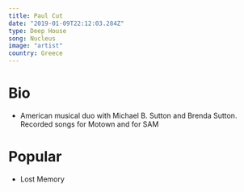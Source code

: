 ```yaml
---
title: Paul Cut
date: "2019-01-09T22:12:03.284Z"
type: Deep House
song: Nucleus
image: "artist"
country: Greece
---
```



# Bio
*  American musical duo with Michael B. Sutton and Brenda Sutton. Recorded songs for Motown and for SAM


# Popular
- Lost Memory
